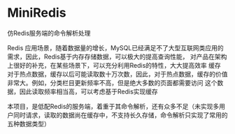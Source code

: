 # MiniRedis
仿Redis服务端的命令解析处理

Redis 应用场景，随着数据量的增长，MySQL已经满足不了大型互联网类应用的需求，因此，Redis基于内存存储数据，可以极大的提高查询性能，
对产品在架构上很好的补充，在某些场景下，可以充分利用Redis的特性，大大提高效率
缓存
对于热点数据，缓存以后可能读取数十万次数，因此，对于热点数据，缓存的价值非常大。例如，分类栏目更新频率不高，但是绝大多数的页面都需要访问
这个数据，因此读取频率相当高，可以考虑基于Redis实现缓存

本项目，是低配Redis的服务端，着重于其命令解析，还有众多不足（未实现多用户同时请求，读取的数据尚在缓存中，不支持长久存储，命令解析只实现了常用的
五种数据类型）
